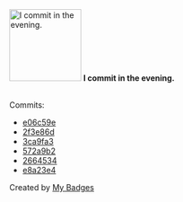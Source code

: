 <img src="https://my-badges.github.io/my-badges/evening-commits.png" alt="I commit in the evening." title="I commit in the evening." width="128">
<strong>I commit in the evening.</strong>
<br><br>

Commits:

- <a href="https://github.com/andrewjswan/phpmyadmin-addon/commit/e06c59ea45b2b87d3767a906dedc63ab9db56b87">e06c59e</a>
- <a href="https://github.com/andrewjswan/phpmyadmin-addon/commit/2f3e86d15e12e64a57d48d03285cb0520f842f34">2f3e86d</a>
- <a href="https://github.com/andrewjswan/blackout-addons/commit/3ca9fa34b01ceb5265c8a62cac4061bdb79e0b15">3ca9fa3</a>
- <a href="https://github.com/andrewjswan/SwatchTime/commit/572a9b2e15a168147fd12a3cfb761ea176574fb6">572a9b2</a>
- <a href="https://github.com/andrewjswan/svitlobot/commit/26645349b2a673f4b1bcbccdb7d42c40902ba6c0">2664534</a>
- <a href="https://github.com/andrewjswan/svitlobot/commit/e8a23e47206e2329ea89929cc3e1a381965eeba2">e8a23e4</a>


Created by <a href="https://github.com/my-badges/my-badges">My Badges</a>